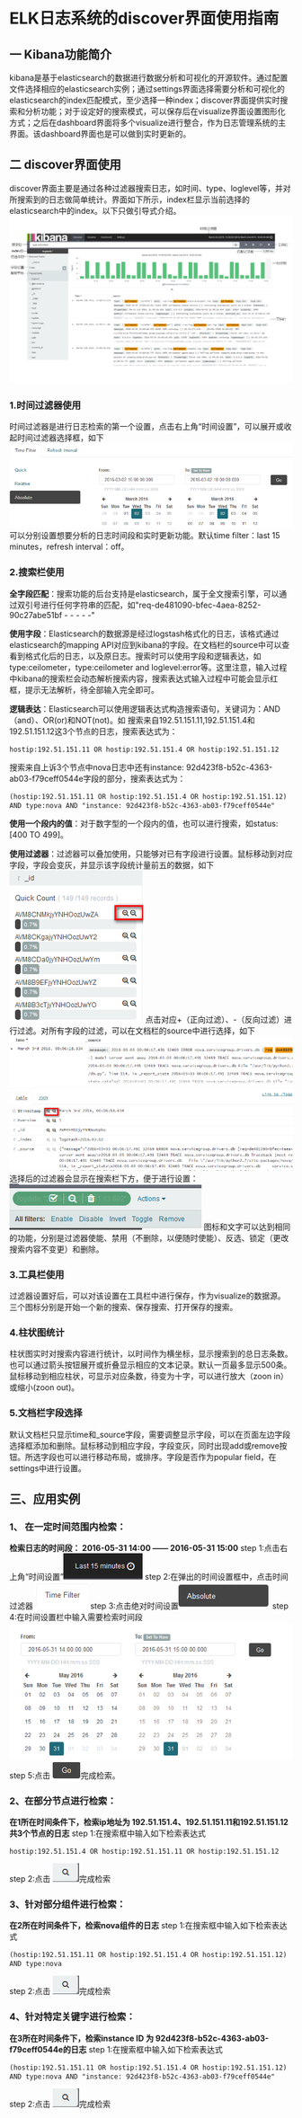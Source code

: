 # ELK日志系统的discover界面使用指南
## 一 Kibana功能简介
kibana是基于elasticsearch的数据进行数据分析和可视化的开源软件。通过配置文件选择相应的elasticsearch实例；通过settings界面选择需要分析和可视化的elasticsearch的index匹配模式，至少选择一种index；discover界面提供实时搜索和分析功能；对于设定好的搜索模式，可以保存后在visualize界面设置图形化方式；之后在dashboard界面将多个visualize进行整合，作为日志管理系统的主界面。该dashboard界面也是可以做到实时更新的。
## 二 discover界面使用

discover界面主要是通过各种过滤器搜索日志，如时间、type、loglevel等，并对所搜索到的日志做简单统计。界面如下所示，index栏显示当前选择的elasticsearch中的index。以下只做引导式介绍。
![](2.png)
### 1.时间过滤器使用
时间过滤器是进行日志检索的第一个设置，点击右上角“时间设置”，可以展开或收起时间过滤器选择框，如下
![](3.png)
可以分别设置想要分析的日志时间段和实时更新功能。默认time filter：last 15 minutes，refresh interval：off。
### 2.搜索栏使用
**全字段匹配**：搜索功能的后台支持是elasticsearch，属于全文搜索引擎，可以通过双引号进行任何字符串的匹配，如"req-de481090-bfec-4aea-8252-90c27abe51bf - - - - -"

**使用字段**：Elasticsearch的数据源是经过logstash格式化的日志，该格式通过elasticsearch的mapping API对应到kibana的字段。在文档栏的source中可以查看到格式化后的日志，以及原日志。搜索时可以使用字段和逻辑表达，如type:ceilometer，type:ceilometer and loglevel:error等。这里注意，输入过程中kibana的搜索栏会动态解析搜索内容，搜索表达式输入过程中可能会显示红框，提示无法解析，待全部输入完全即可。

**逻辑表达**：Elasticsearch可以使用逻辑表达式构造搜索语句，关键词为：AND（and）、OR(or)和NOT(not)。如
搜索来自192.51.151.11,192.51.151.4和192.51.151.12这3个节点的日志，搜索表达式为：
```
hostip:192.51.151.11 OR hostip:192.51.151.4 OR hostip:192.51.151.12
```
搜索来自上诉3个节点中nova日志中还有instance: 92d423f8-b52c-4363-ab03-f79ceff0544e字段的部分，搜索表达式为：
```
(hostip:192.51.151.11 OR hostip:192.51.151.4 OR hostip:192.51.151.12) AND type:nova AND "instance: 92d423f8-b52c-4363-ab03-f79ceff0544e"
```

**使用一个段内的值**：对于数字型的一个段内的值，也可以进行搜索，如status:[400 TO 499]。

**使用过滤器**：过滤器可以叠加使用，只能够对已有字段进行设置。鼠标移动到对应字段，字段会变灰，并显示该字段统计量前五的数据，如下
![](4.png)
点击对应+（正向过滤）、-（反向过滤）进行过滤。对所有字段的过滤，可以在文档栏的source中进行选择，如下
![](5.png)
选择后的过滤器会显示在搜索栏下方，便于进行设置：
![](6.png)
图标和文字可以达到相同的功能，分别是过滤器使能、禁用（不删除，以便随时使能）、反选、锁定（更改搜索内容不变更）和删除。

### 3.工具栏使用

过滤器设置好后，可以对该设置在工具栏中进行保存，作为visualize的数据源。三个图标分别是开始一个新的搜索、保存搜索、打开保存的搜索。

### 4.柱状图统计

柱状图实时对搜索内容进行统计，以时间作为横坐标，显示搜索到的总日志条数。也可以通过箭头按钮展开或折叠显示相应的文本记录。默认一页最多显示500条。鼠标移动到相应柱状，可显示对应条数，待变为十字，可以进行放大（zoon in）或缩小(zoon out)。

### 5.文档栏字段选择

默认文档栏只显示time和_source字段，需要调整显示字段，可以在页面左边字段选择框添加和删除。鼠标移动到相应字段，字段变灰，同时出现add或remove按钮。所选字段也可以进行移动布局，或排序。字段是否作为popular field，在settings中进行设置。
## 三、应用实例
### 1、 在一定时间范围内检索：
**检索日志的时间段： 2016-05-31 14:00 —— 2016-05-31 15:00**
step 1:点击右上角“时间设置”![](7.png)
step 2:在弹出的时间设置框中，点击时间过滤器 ![](8.png)
step 3:点击绝对时间设置![](9.png)
step 4:在时间设置栏中输入需要检索时间段 ![](10.png)
step 5:点击  ![](11.png)完成检索。
### 2、在部分节点进行检索：
**在1所在时间条件下，检索ip地址为 192.51.151.4、192.51.151.11和192.51.151.12共3个节点的日志**
step 1:在搜索框中输入如下检索表达式
```
hostip:192.51.151.4 OR hostip:192.51.151.11 OR hostip:192.51.151.12
```
step 2:点击  ![](12.png)完成检索
### 3、针对部分组件进行检索：
**在2所在时间条件下，检索nova组件的日志**
step 1:在搜索框中输入如下检索表达式
```
(hostip:192.51.151.11 OR hostip:192.51.151.4 OR hostip:192.51.151.12) AND type:nova
```
step 2:点击 ![](12.png)完成检索
### 4、针对特定关键字进行检索：
**在3所在时间条件下，检索instance ID 为 92d423f8-b52c-4363-ab03-f79ceff0544e的日志**
step 1:在搜索框中输入如下检索表达式
```
(hostip:192.51.151.11 OR hostip:192.51.151.4 OR hostip:192.51.151.12) AND type:nova AND "instance: 92d423f8-b52c-4363-ab03-f79ceff0544e"
```
step 2:点击 ![](12.png)完成检索



